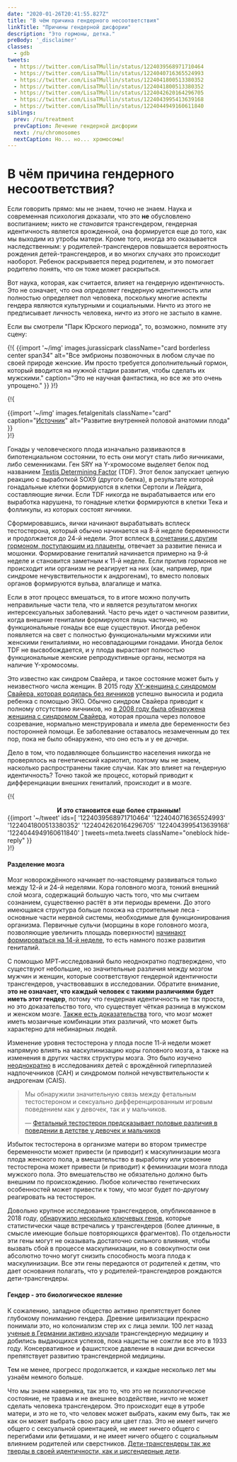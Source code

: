 ```yaml
---
date: "2020-01-26T20:41:55.827Z"
title: "В чём причина гендерного несоответствия"
linkTitle: "Причины гендерной дисфории"
description: "Это гормоны, детка."
preBody: '_disclaimer'
classes:
  - gdb
tweets:
  - https://twitter.com/LisaTMullin/status/1224039568971710464
  - https://twitter.com/LisaTMullin/status/1224040716365524993
  - https://twitter.com/LisaTMullin/status/1224041800513380352
  - https://twitter.com/LisaTMullin/status/1224041800513380352
  - https://twitter.com/LisaTMullin/status/1224042620164296705
  - https://twitter.com/LisaTMullin/status/1224043995413639168
  - https://twitter.com/LisaTMullin/status/1224044949160611840
siblings:
  prev: /ru/treatment
  prevCaption: Лечение гендерной дисфории
  next: /ru/chromosomes
  nextCaption: Но... но... хромосомы!
---
```


# В чём причина гендерного несоответствия?

Если говорить прямо: мы не знаем, точно не знаем. Наука и современная психология доказали, что это **не** обусловлено воспитанием; никто не *становится* трансгендером, гендерная идентичность является врожденной, она формируется еще до того, как мы выходим из утробы матери. Кроме того, иногда это оказывается наследственным: у родителей-трансгендеров повышается вероятность рождения детей-трансгендеров, и во многих случаях это происходит наоборот. Ребенок раскрывается перед родителем, и это помогает родителю понять, что он тоже может раскрыться.

Вот наука, которая, как считается, влияет на гендерную идентичность. Это не означает, что она *определяет* гендерную идентичность или полностью определяет пол человека, поскольку многие аспекты гендера являются культурными и социальными. Ничто из этого не предписывает личность человека, ничто из этого не застыло в камне.

Если вы смотрели "Парк Юрского периода", то, возможно, помните эту сцену:

{!{
  {{import '~/img' images.jurassicpark
    className="card borderless center span34"
    alt="Все эмбрионы позвоночных в любом случае по своей природе женские. Им просто требуется дополнительный гормон, который вводится на нужной стадии развития, чтобы сделать их мужскими."
    caption="Это не научная фантастика, но все же это очень упрощено."
  }}
}!}

{!{
<div class="gutter flex flex-center print-span3">
  {{import '~/img' images.fetalgenitals
    className="card"
    caption="<a href=\"https://schoolbag.info/biology/concepts/188.html\">Источник</a>"
    alt="Развитие внутренней половой анатомии плода"
  }}
</div>
}!}

Гонады у человеческого плода изначально развиваются в бипотенциальном состоянии, то есть они могут стать либо яичниками, либо семенниками. Ген SRY на Y-хромосоме выделяет белок под названием [Testis Determining Factor](https://en.wikipedia.org/wiki/Testis-determining_factor) (TDF). Этот белок запускает цепную реакцию с выработкой SOX9 (другого белка), в результате которой гонадальные клетки формируются в клетки Сертоли и Лейдига, составляющие яички. Если TDF никогда не вырабатывается или его выработка нарушена, то гонадные клетки формируются в клетки Тека и фолликулы, из которых состоят яичники.


Сформировавшись, яички начинают вырабатывать всплеск тестостерона, который обычно начинается на 8-й неделе беременности и продолжается до 24-й недели. Этот всплеск [в сочетании с другим гормоном, поступающим из плаценты](https://www.sciencedaily.com/releases/2019/02/190214153053.htm), отвечает за развитие пениса и мошонки. Формирование гениталий начинается примерно на 9-й неделе и становится заметным к 11-й неделе. Если прилив гормонов не происходит или организм не реагирует на них (как, например, при синдроме нечувствительности к андрогенам), то вместо половых органов формируются вульва, влагалище и матка.

Если в этот процесс вмешаться, то в итоге можно получить неправильные части тела, что и является результатом многих интерсексуальных заболеваний. Часто речь идет о частичном развитии, когда внешние гениталии формируются лишь частично, но функциональные гонады все еще существуют. Иногда ребенок появляется на свет с полностью функциональными мужскими или женскими гениталиями, но несовпадающими гонадами. Иногда белок TDF не высвобождается, и у плода вырастают полностью функциональные женские репродуктивные органы, несмотря на наличие Y-хромосомы.

Это известно как синдром Свайера, и такое состояние может быть у неизвестного числа женщин. В 2015 году [XY-женщина с синдромом Свайера, которая родилась без яичников](https://www.independent.co.uk/news/science/mostly-male-woman-gives-birth-to-twins-in-medical-miracle-10033528.html) успешно выносила и родила ребенка с помощью ЭКО. Обычно синдром Свайера приводит к полному отсутствию яичников, но [в 2008 году была обнаружена женщина с синдромом Свайера](https://www.ncbi.nlm.nih.gov/pmc/articles/PMC2190741/), которая прошла через половое созревание, нормально менструировала и имела две беременности без посторонней помощи. Ее заболевание оставалось незамеченным до тех пор, пока не было обнаружено, что оно есть и у ее дочери.

Дело в том, что подавляющее большинство населения никогда не проверялось на генетический кариотип, поэтому мы не знаем, насколько распространены такие случаи. Как это влияет на гендерную идентичность? Точно такой же процесс, который приводит к дифференциации внешних гениталий, происходит и в мозге.

{!{
<div class="gutter">
  <strong style="display: block;text-align: center;">И это становится еще более странным!</strong>
  {{import '~/tweet' ids=[
    '1224039568971710464'
    '1224040716365524993'
    '1224041800513380352'
    '1224042620164296705'
    '1224043995413639168'
    '1224044949160611840'
  ] tweets=meta.tweets className="oneblock hide-reply" }}
</div>
}!}

#### Разделение мозга

Мозг новорождённого начинает по-настоящему развиваться только между 12-й и 24-й неделями. Кора головного мозга, тонкий внешний слой мозга, содержащий большую часть того, что мы считаем сознанием, существенно растёт в эти периоды времени. До этого имеющаяся структура больше похожа на строительные леса - основные части нервной системы, необходимые для функционирования организма. Первичные сульчи (морщины в коре головного мозга, позволяющие увеличить площадь поверхности) [начинают формироваться на 14-й неделе](https://www.ncbi.nlm.nih.gov/pmc/articles/PMC2989000/#Sec5title), то есть намного позже развития гениталий.

С помощью МРТ-исследований было неоднократно подтверждено, что существуют небольшие, но значительные различия между мозгом мужчин и женщин, которые соответствуют гендерной идентичности трансгендеров, участвовавших в исследовании. Обратите внимание, **это не означает, что каждый человек с такими различиями будет иметь этот гендер**, потому что гендерная идентичность не так проста, но это доказательство того, что существует чёткая разница в мужском и женском мозге. [Также есть доказательства](https://www.pnas.org/content/112/50/15468) того, что мозг может иметь мозаичные комбинации этих различий, что может быть характерно для небинарных людей.

Изменение уровня тестостерона у плода после 11-й недели может напрямую влиять на маскулинизацию коры головного мозга, а также на изменения в других частях структуры мозга. Это было изучено [неоднократно](https://www.ncbi.nlm.nih.gov/pmc/articles/PMC4350266/) в исследованиях детей с врождённой гиперплазией надпочечников (CAH) и синдромом полной нечувствительности к андрогенам (CAIS).

<blockquote class="cite"><p>Мы обнаружили значительную связь между фетальным тестостероном и сексуально дифференцированным игровым поведением как у девочек, так и у мальчиков.</p>&mdash; <a href="https://www.ncbi.nlm.nih.gov/pmc/articles/PMC2778233/">Фетальный тестостерон предсказывает половые различия в поведении в детстве у девочек и мальчиков</a></blockquote>

Избыток тестостерона в организме матери во втором триместре беременности может привести (и приводит) к маскулинизации мозга плода женского пола, а вмешательство в выработку или усвоение тестостерона может привести (и приводит) к феминизации мозга плода мужского пола. Это вмешательство не обязательно должно быть внешним по происхождению. Любое количество генетических особенностей может привести к тому, что мозг будет по-другому реагировать на тестостерон.

Довольно крупное исследование трансгендеров, опубликованное в 2018 году, [обнаружило несколько ключевых генов](https://academic.oup.com/jcem/article/104/2/390/5104458), которые статистически чаще встречались у трансгендеров (более длинные, в смысле имеющие больше повторяющихся фрагментов). По отдельности эти гены могут не оказывать достаточно сильного влияния, чтобы вызвать сбой в процессе маскулинизации, но в совокупности они абсолютно точно могут снизить способность мозга плода к маскулинизации. Все эти гены передаются от родителей к детям, что дает основания полагать, что у родителей-трансгендеров рождаются дети-трансгендеры.

#### Гендер - это биологическое явление

К сожалению, западное общество активно препятствует более глубокому пониманию гендера. Древние цивилизации прекрасно понимали это, но колониализм стер их с лица земли. 100 лет назад [ученые в Германии активно изучали](https://en.wikipedia.org/wiki/Institut_f%C3%BCr_Sexualwissenschaft) трансгендерную медицину и добились выдающихся успехов, пока нацисты не сожгли все это в 1933 году. Консервативное и фашистское давление в наши дни всячески препятствует развитию трансгендерной медицины.

Тем не менее, прогресс продолжается, и каждые несколько лет мы узнаём немного больше.

Что мы знаем наверняка, так это то, что это не психологическое состояние, не травма и не внешнее воздействие, ничто не может сделать человека трансгендером. Это происходит еще в утробе матери, и это не то, что человек может выбрать, каким ему быть, так же как он может выбрать свою расу или цвет глаз. Это не имеет ничего общего с сексуальной ориентацией, не имеет ничего общего с перегибами или фетишами, и не имеет ничего общего с социальным влиянием родителей или сверстников. [Дети-трансгендеры так же тверды в своей идентичности, как и цисгендерные дети](https://www.forbes.com/sites/dawnstaceyennis/2020/12/29/study-transgender-children-recognize-their-authentic-gender-at-early-age-just-like-other-kids/#20bbb14526bf).